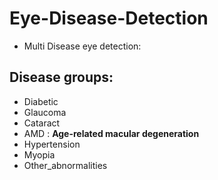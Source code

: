 # Eye-Disease-Detection

* Multi Disease eye detection:


## Disease groups:
* Diabetic	
* Glaucoma	
* Cataract	
* AMD	 : **Age-related macular degeneration**
* Hypertension	
* Myopia
* Other_abnormalities
